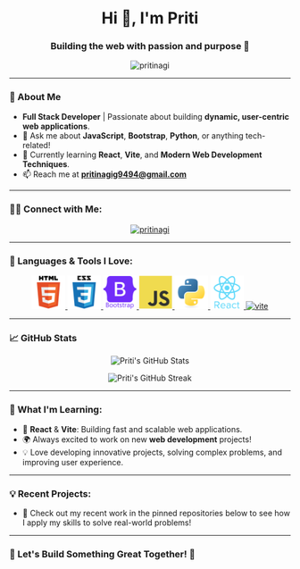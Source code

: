 <h1 align="center">Hi 👋, I'm Priti</h1>
<h3 align="center">Building the web with passion and purpose 🚀</h3>

<p align="center">
  <img src="https://komarev.com/ghpvc/?username=pritinagi&label=Profile%20views&color=0e75b6&style=flat" alt="pritinagi" />
</p>

---

### 🚀 About Me
- **Full Stack Developer** | Passionate about building **dynamic, user-centric web applications**.
- 💬 Ask me about **JavaScript**, **Bootstrap**, **Python**, or anything tech-related!
- 🌱 Currently learning **React**, **Vite**, and **Modern Web Development Techniques**.
- 📫 Reach me at **pritinagig9494@gmail.com**

---

### 🧑‍💻 Connect with Me:
<p align="center">
  <a href="www.linkedin.com/in/priti-nagi" target="blank">
    <img align="center" src="https://raw.githubusercontent.com/rahuldkjain/github-profile-readme-generator/master/src/images/icons/Social/linked-in-alt.svg" alt="pritinagi" height="30" width="40" />
    
  </a>
</p>

---

### 🔧 Languages & Tools I Love:
<p align="center">
  <a href="https://www.w3.org/html/" target="_blank" rel="noreferrer">
    <img src="https://raw.githubusercontent.com/devicons/devicon/master/icons/html5/html5-original-wordmark.svg" alt="html5" width="60" height="60"/>
  </a> 
  <a href="https://www.w3schools.com/css/" target="_blank" rel="noreferrer">
    <img src="https://raw.githubusercontent.com/devicons/devicon/master/icons/css3/css3-original-wordmark.svg" alt="css3" width="60" height="60"/>
  </a> 
  <a href="https://getbootstrap.com" target="_blank" rel="noreferrer">
    <img src="https://raw.githubusercontent.com/devicons/devicon/master/icons/bootstrap/bootstrap-plain-wordmark.svg" alt="bootstrap" width="60" height="60"/>
  </a>
  <a href="https://developer.mozilla.org/en-US/docs/Web/JavaScript" target="_blank" rel="noreferrer">
    <img src="https://raw.githubusercontent.com/devicons/devicon/master/icons/javascript/javascript-original.svg" alt="javascript" width="60" height="60"/>
  </a> 
  <a href="https://www.python.org" target="_blank" rel="noreferrer">
    <img src="https://raw.githubusercontent.com/devicons/devicon/master/icons/python/python-original.svg" alt="python" width="60" height="60"/>
  </a> 
  <a href="https://reactjs.org/" target="_blank" rel="noreferrer">
    <img src="https://raw.githubusercontent.com/devicons/devicon/master/icons/react/react-original-wordmark.svg" alt="react" width="60" height="60"/>
  </a>
  <a href="https://vitejs.dev/" target="_blank" rel="noreferrer">
    <img src="https://vitejs.dev/logo.svg" alt="vite" width="60" height="60"/>
  </a>
</p>

---

### 📈 GitHub Stats
<p align="center">
  <img src="https://github-readme-stats.vercel.app/api?username=pritinagi&show_icons=true&hide=prs&count_private=true&theme=radical" alt="Priti's GitHub Stats"/>
</p>

<p align="center">
  <img src="https://github-readme-streak-stats.herokuapp.com/?user=pritinagi&theme=radical" alt="Priti's GitHub Streak"/>
</p>

---

### 🌱 What I'm Learning:
- 🚀 **React** & **Vite**: Building fast and scalable web applications.
- 🌍 Always excited to work on new **web development** projects!
- 💡 Love developing innovative projects, solving complex problems, and improving user experience.

---

### 💡 Recent Projects:
- 🔧 Check out my recent work in the pinned repositories below to see how I apply my skills to solve real-world problems!

---

### 🌟 Let's Build Something Great Together! 🌟
